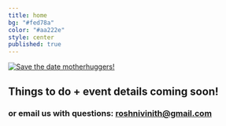 ```yaml
---
title: home
bg: "#fed78a"
color: "#aa222e"
style: center
published: true
---
```








[![Save the date motherhuggers!]({{site.baseurl}}/img/saveTheDate.jpg)]({{site.baseurl}}/img/saveTheDate-01-big.jpg)






## Things to do + event details coming soon!

### or email us with questions:  **[roshnivinith@gmail.com](mailto:roshnivinith@gmail.com)**
